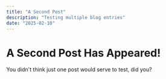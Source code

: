 ```yaml
---
title: "A Second Post"
description: "Testing multiple blog entries"
date: "2025-02-10"
---
```

# A Second Post Has Appeared!


You didn't think just one post would serve to test, did you?